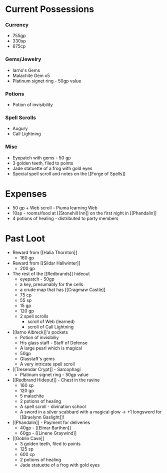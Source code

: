 # Current Possessions
### Currency
- 755gp
- 330sp
- 675cp
### Gems/Jewelry
- Iarno's Gems
- Malachite Gem x5
- Platinum signet ring - 50gp value
### Potions
- Potion of invisibility
### Spell Scrolls
- Augury
- Call Lightning
### Misc
- Eyepatch with gems - 50 gp
- 3 golden teeth, filed to points
- Jade statuette of a frog with gold eyes
- Special spell scroll and notes on the [[Forge of Spells]]

# Expenses
- 50 gp + Web scroll - Piuma learning Web
- 10sp - rooms/food at [[Stonehill Inn]] on the first night in [[Phandalin]]
- 4 potions of healing - distributed to party members

# Past Loot
- Reward from [[Halia Thornton]]
	- 160 gp
- Reward from [[Sildar Hallwinter]]
	- 200 gp
- The rest of the [[Redbrands]] hideout
	- eyepatch - 50gp
	- a key, presumably for the cells
	- a crude map that has [[Cragmaw Castle]]
	- 75 cp
	- 55 sp
	- 15 gp
	- 120 gp
	- 2 spell scrolls
		- scroll of Web (learned)
		- scroll of Call Lightning
- [[Iarno Albreck]]'s pockets
	- Potion of invisibiliy
	- His glass staff - Staff of Defense
	- A large pearl which is magical
	- 50gp
	- Glasstaff's gems
	- A very intricate spell scroll
- [[Tresendar Crypt]] - Sarcophagi
	- Platinum signet ring - 50gp value
- [[Redbrand Hideout]] - Chest in the ravine
	- 160 sp
	- 120 gp
	- 5 malachite 
	- 2 potions of healing
	- A spell scroll - divination school
	- A sword in a silver scabbard with a magical glow -> +1 longsword for [[Braelynn Gaslight]]!
- [[Phandalin]] - Payment for deliveries
	- 40gp - [[Elmar Barthen]]
	- 60gp - [[Linene Graywind]]
- [[Goblin Cave]]
	- 3 golden teeth, filed to points
	- 125 sp
	- 600 cp
	- 2 potions of healing
	- Jade statuette of a frog with gold eyes

